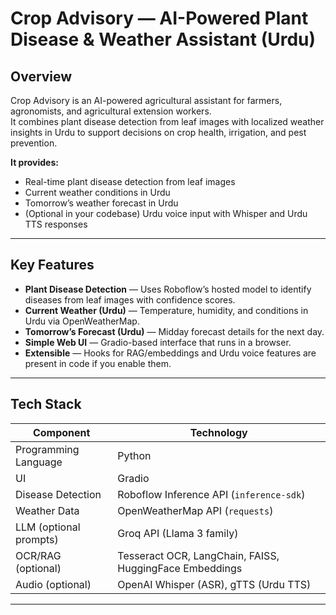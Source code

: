 # Crop Advisory — AI-Powered Plant Disease & Weather Assistant (Urdu)

## Overview
Crop Advisory is an AI-powered agricultural assistant for farmers, agronomists, and agricultural extension workers.  
It combines plant disease detection from leaf images with localized weather insights in Urdu to support decisions on crop health, irrigation, and pest prevention.

**It provides:**
- Real-time plant disease detection from leaf images
- Current weather conditions in Urdu
- Tomorrow’s weather forecast in Urdu
- (Optional in your codebase) Urdu voice input with Whisper and Urdu TTS responses

---

## Key Features
- **Plant Disease Detection** — Uses Roboflow’s hosted model to identify diseases from leaf images with confidence scores.
- **Current Weather (Urdu)** — Temperature, humidity, and conditions in Urdu via OpenWeatherMap.
- **Tomorrow’s Forecast (Urdu)** — Midday forecast details for the next day.
- **Simple Web UI** — Gradio-based interface that runs in a browser.
- **Extensible** — Hooks for RAG/embeddings and Urdu voice features are present in code if you enable them.

---

## Tech Stack

| Component            | Technology |
|---------------------|-----------|
| Programming Language| Python |
| UI                  | Gradio |
| Disease Detection   | Roboflow Inference API (`inference-sdk`) |
| Weather Data        | OpenWeatherMap API (`requests`) |
| LLM (optional prompts) | Groq API (Llama 3 family) |
| OCR/RAG (optional)  | Tesseract OCR, LangChain, FAISS, HuggingFace Embeddings |
| Audio (optional)    | OpenAI Whisper (ASR), gTTS (Urdu TTS) |



---


